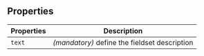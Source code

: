 ## Properties

| Properties | Description                                   |
| ---------- | --------------------------------------------- |
| `text`     | _(mandatory)_ define the fieldset description |

